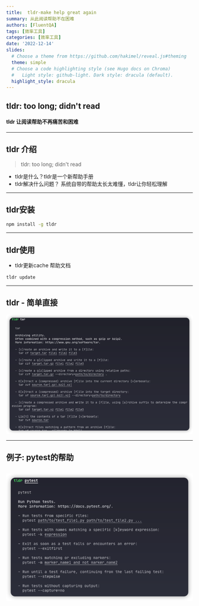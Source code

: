 ```yaml
---
title:  tldr-make help great again
summary: 从此阅读帮助不在困难
authors: [FluentQA]
tags: [效率工具]
categories: [效率工具]
date: '2022-12-14'
slides:
  # Choose a theme from https://github.com/hakimel/reveal.js#theming
  theme: simple
  # Choose a code highlighting style (see Hugo docs on Chroma)
  #   Light style: github-light. Dark style: dracula (default).
  highlight_style: dracula
---
```

## tldr: too long; didn't read 

#### tldr 让阅读帮助不再痛苦和困难

--- 

## tldr 介绍

> tldr: too long; didn't read 

- tldr是什么？tldr是一个新帮助手册
- tldr解决什么问题？ 系统自带的帮助太长太难懂，tldr让你轻松理解

--- 

## tldr安装

```sh
npm install -g tldr
```

---

## tldr使用

- tldr更新cache 帮助文档

```sh
tldr update
```
---

## tldr - 简单直接

![](tldr-help.png)

--- 

## 例子: pytest的帮助
![](tldr-pytest.png)
---

